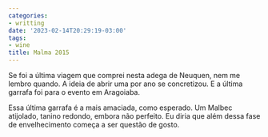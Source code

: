 ```yaml
---
categories:
- writting
date: '2023-02-14T20:29:19-03:00'
tags:
- wine
title: Malma 2015
---
```


Se foi a última viagem que comprei nesta adega de Neuquen, nem me lembro quando. A ideia de abrir uma por ano se concretizou. E a última garrafa foi para o evento em Aragoiaba.

Essa última garrafa é a mais amaciada, como esperado. Um Malbec atijolado, tanino redondo, embora não perfeito. Eu diria que além dessa fase de envelhecimento começa a ser questão de gosto.


